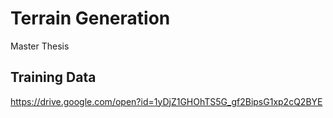 # Terrain Generation
Master Thesis

## Training Data
https://drive.google.com/open?id=1yDjZ1GHOhTS5G_gf2BipsG1xp2cQ2BYE
